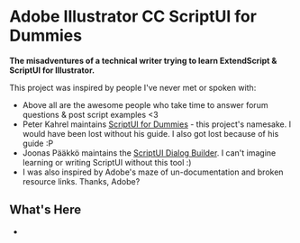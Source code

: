 # Adobe Illustrator CC ScriptUI for Dummies

**The misadventures of a technical writer trying to learn ExtendScript & ScriptUI for Illustrator.**

This project was inspired by people I've never met or spoken with: 

* Above all are the awesome people who take time to answer forum questions & post script examples <3 
* Peter Kahrel maintains [ScriptUI for Dummies](https://creativepro.com/files/kahrel/indesign/scriptui.html) - this project's namesake. I would have been lost without his guide. I also got lost because of his guide :P
* Joonas Pääkkö maintains the [ScriptUI Dialog Builder](https://scriptui.joonas.me/). I can't imagine learning or writing ScriptUI without this tool :) 
* I was also inspired by Adobe's maze of un-documentation and broken resource links. Thanks, Adobe? 

## What's Here

*
